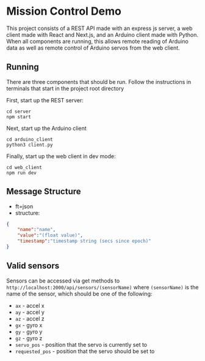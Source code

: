 # Mission Control Demo
This project consists of a REST API made with an express js server,
a web client made with React and Next.js, and an Arduino client made
with Python. When all components are running, this allows remote
reading of Arduino data as well as remote control of Arduino servos
from the web client.

## Running
There are three components that should be run. Follow the instructions
in terminals that start in the project root directory

First, start up the REST server:
```
cd server
npm start
```
Next, start up the Arduino client
```
cd arduino_client
python3 client.py
```
Finally, start up the web client in dev mode:
```
cd web_client
npm run dev
```


## Message Structure
* ft=json
* structure:
```json
{
    "name":"name",
    "value":"(float value)",
    "timestamp":"timestamp string (secs since epoch)"
}
```

## Valid sensors
Sensors can be accessed via get methods to `http://localhost:2000/api/sensors/(sensorName)`
where `(sensorName)` is the name of the sensor, which should be one of the following:
* `ax` - accel x
* `ay` - accel y
* `az` - accel z
* `gx` - gyro x
* `gy` - gyro y
* `gz` - gyro z
* `servo_pos` - position that the servo is currently set to
* `requested_pos` - position that the servo should be set to